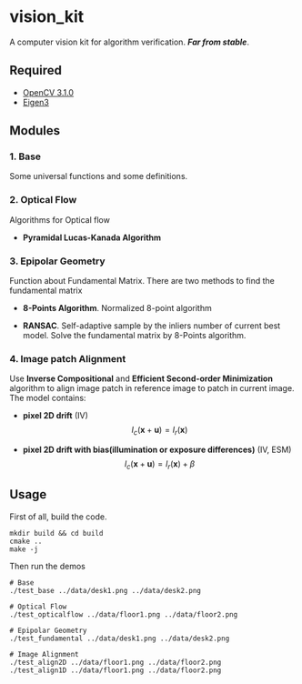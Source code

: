 # vision_kit

A computer vision kit for algorithm verification. ***Far from stable***.

## Required
* [OpenCV 3.1.0](https://github.com/opencv/opencv/tree/3.1.0)
* [Eigen3](https://github.com/RLovelett/eigen/tree/3.3.3)

## Modules

### 1. **Base**
Some universal functions and some definitions.

### 2. **Optical Flow**
Algorithms for Optical flow

* **Pyramidal Lucas-Kanada Algorithm**

### 3. **Epipolar Geometry**
Function about Fundamental Matrix. There are two methods to find the fundamental matrix
* **8-Points Algorithm**. Normalized 8-point algorithm 

* **RANSAC**. Self-adaptive sample by the inliers number of current best model.  Solve the fundamental matrix by 8-Points algorithm.

### 4. **Image patch Alignment**
Use **Inverse Compositional** and **Efficient Second-order Minimization** algorithm to align image patch in reference image to patch in current image. The model contains:

* **pixel 2D drift** (IV)
$$I_c(\mathbf x + \mathbf u) = I_r(\mathbf x)$$

* **pixel 2D drift with bias(illumination or exposure differences)** (IV, ESM)
$$I_c(\mathbf x + \mathbf u) = I_r(\mathbf x) + \beta$$

## Usage
First of all, build the code.
```
mkdir build && cd build
cmake ..
make -j
```
Then run the demos
```
# Base
./test_base ../data/desk1.png ../data/desk2.png

# Optical Flow
./test_opticalflow ../data/floor1.png ../data/floor2.png

# Epipolar Geometry
./test_fundamental ../data/desk1.png ../data/desk2.png

# Image Alignment
./test_align2D ../data/floor1.png ../data/floor2.png
./test_align1D ../data/floor1.png ../data/floor2.png
```